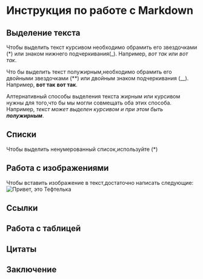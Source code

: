 # Инструкция по работе с Markdown

## Выделение текста
Чтобы выделить текст курсивом необходимо обрамить его звездочками (*)  или знаком нижнего подчеркивания(_). Например, *вот так* или _вот так_.


Что бы выделить текст полужирным,необходимо обрамить его двойными звездочками (**) или двойным знаком подчеркивания (__). Например, **вот так** __вот так__.

Алтернативный способы выделения текста жирным или курсивом нужны для того,что бы мы могли совмещать оба этих способа. Например, _текст может выделен курсивом и при этом быть **полужирным**_.

## Списки
Чтобы выделить ненумерованный список,используйте (*)
## Работа с изображениями

Чтобы вставить изображение в текст,достаточно написать следующие:
![Привет, это Тефтелька](Teftelka.jpg)
## Ссылки

## Работа с таблицей

## Цитаты

## Заключение